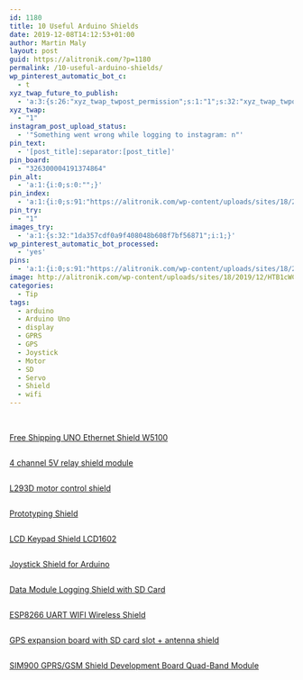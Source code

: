 ```yaml
---
id: 1180
title: 10 Useful Arduino Shields
date: 2019-12-08T14:12:53+01:00
author: Martin Maly
layout: post
guid: https://alitronik.com/?p=1180
permalink: /10-useful-arduino-shields/
wp_pinterest_automatic_bot_c:
  - t
xyz_twap_future_to_publish:
  - 'a:3:{s:26:"xyz_twap_twpost_permission";s:1:"1";s:32:"xyz_twap_twpost_image_permission";s:1:"1";s:18:"xyz_twap_twmessage";s:26:"{POST_TITLE} - {PERMALINK}";}'
xyz_twap:
  - "1"
instagram_post_upload_status:
  - '"Something went wrong while logging to instagram: n"'
pin_text:
  - '[post_title]:separator:[post_title]'
pin_board:
  - "326300004191374864"
pin_alt:
  - 'a:1:{i:0;s:0:"";}'
pin_index:
  - 'a:1:{i:0;s:91:"https://alitronik.com/wp-content/uploads/sites/18/2019/12/HTB1cWCRcBGw3KVjSZFwq6zQ2FXaj.jpg";}'
pin_try:
  - "1"
images_try:
  - 'a:1:{s:32:"1da357cdf0a9f408048b608f7bf56871";i:1;}'
wp_pinterest_automatic_bot_processed:
  - 'yes'
pins:
  - 'a:1:{i:0;s:91:"https://alitronik.com/wp-content/uploads/sites/18/2019/12/HTB1cWCRcBGw3KVjSZFwq6zQ2FXaj.jpg";}'
image: http://alitronik.com/wp-content/uploads/sites/18/2019/12/HTB1cWCRcBGw3KVjSZFwq6zQ2FXaj.jpg
categories:
  - Tip
tags:
  - arduino
  - Arduino Uno
  - display
  - GPRS
  - GPS
  - Joystick
  - Motor
  - SD
  - Servo
  - Shield
  - wifi
---
```

<a href="http://s.click.aliexpress.com/e/EowRLaoC" target="_parent" rel="noopener noreferrer"></a><figure class="wp-block-image">

<a href="http://s.click.aliexpress.com/e/EowRLaoC" target="_parent" rel="noopener noreferrer"><img src="//ae01.alicdn.com/kf/HTB1ApYcCpOWBuNjy0Fiq6xFxVXaj/UNO-font-b-Shield-b-font-font-b-Ethernet-b-font-font-b-Shield-b-font.jpg_220x220.jpg" alt="" /></a><figcaption>  
</figcaption></figure> 

[  
Free Shipping UNO Ethernet Shield W5100](http://s.click.aliexpress.com/e/EowRLaoC)

<a href="http://s.click.aliexpress.com/e/eWPMGlF6" target="_parent" rel="noopener noreferrer"></a><figure class="wp-block-image">

<a href="http://s.click.aliexpress.com/e/eWPMGlF6" target="_parent" rel="noopener noreferrer"><img src="//ae01.alicdn.com/kf/HTB1cPS1nYZnBKNjSZFrq6yRLFXaT/4-channel-5v-font-b-relay-b-font-font-b-shield-b-font-module-Four-channel.jpg_220x220.jpg" alt="" /></a></figure> 

<a href="http://s.click.aliexpress.com/e/eWPMGlF6" target="_parent" rel="noopener noreferrer">4 channel 5V relay shield module</a>

<a href="http://s.click.aliexpress.com/e/BlYW9F4k" target="_parent" rel="noopener noreferrer"></a><figure class="wp-block-image">

<a href="http://s.click.aliexpress.com/e/BlYW9F4k" target="_parent" rel="noopener noreferrer"><img src="//ae01.alicdn.com/kf/HTB1r3wpB2uSBuNkHFqDq6xfhVXah/Freeshipping-L293D-motor-control-font-b-shield-b-font-motor-drive-expansion-board-FOR-font-b.jpg_220x220.jpg" alt="" /></a></figure> 

<a href="http://s.click.aliexpress.com/e/BlYW9F4k" target="_parent" rel="noopener noreferrer">L293D motor control shield</a>

<a href="http://s.click.aliexpress.com/e/MDD2aW1a" target="_parent" rel="noopener noreferrer"></a><figure class="wp-block-image">

<a href="http://s.click.aliexpress.com/e/MDD2aW1a" target="_parent" rel="noopener noreferrer"><img src="//ae01.alicdn.com/kf/HTB1Ojk2pY5YBuNjSspoq6zeNFXaB/UNO-Proto-font-b-Shield-b-font-prototype-expansion-board-with-SYB-170-mini-bread-board.jpg_220x220.jpg" alt="" /></a></figure> 

<a href="http://s.click.aliexpress.com/e/MDD2aW1a" target="_parent" rel="noopener noreferrer"><span style="display:block;">Prototyping Shield</span></a>

<a href="http://s.click.aliexpress.com/e/qCO5qTqC" target="_parent" rel="noopener noreferrer"></a><figure class="wp-block-image">

<a href="http://s.click.aliexpress.com/e/qCO5qTqC" target="_parent" rel="noopener noreferrer"><img src="//ae01.alicdn.com/kf/HTB1XAYlQXXXXXbIXpXXq6xXFXXXm/1PCS-LCD-Keypad-font-b-Shield-b-font-LCD1602-LCD-1602-Module-Display-For-font-b.jpg_220x220.jpg" alt="" /></a></figure> 

<a href="http://s.click.aliexpress.com/e/qCO5qTqC" target="_parent" rel="noopener noreferrer"><span style="display:block;">LCD Keypad Shield LCD1602</span></a>

<a href="http://s.click.aliexpress.com/e/kDZxjrDe" target="_parent" rel="noopener noreferrer"></a><figure class="wp-block-image">

<a href="http://s.click.aliexpress.com/e/kDZxjrDe" target="_parent" rel="noopener noreferrer"><img src="//ae01.alicdn.com/kf/HTB1hovXXLc3T1VjSZPfq6AWHXXaM/Joystick-font-b-Shield-b-font-for-font-b-arduino-b-font-Expansion-Board-Analog-Keyboard.jpg_220x220.jpg" alt="" /></a></figure> 

<a href="http://s.click.aliexpress.com/e/kDZxjrDe" target="_parent" rel="noopener noreferrer"><span style="display:block;">Joystick Shield for Arduino</span></a>

<a href="http://s.click.aliexpress.com/e/rCmjr0wc" target="_parent" rel="noopener noreferrer"></a><figure class="wp-block-image">

<a href="http://s.click.aliexpress.com/e/rCmjr0wc" target="_parent" rel="noopener noreferrer"><img src="//ae01.alicdn.com/kf/HTB1TzE.XBfM8KJjSZFrq6xSdXXam/New-Data-Logger-Module-Logging-Recorder-font-b-Shield-b-font-V1-0-For-font-b.jpg_220x220.jpg" alt="" /></a></figure> 

<a href="http://s.click.aliexpress.com/e/rCmjr0wc" target="_parent" rel="noopener noreferrer"><span style="display:block;">Data Module Logging Shield with SD Card</span></a>

<a href="http://s.click.aliexpress.com/e/d7ihVxbw" target="_parent" rel="noopener noreferrer"></a><figure class="wp-block-image">

<a href="http://s.click.aliexpress.com/e/d7ihVxbw" target="_parent" rel="noopener noreferrer"><img src="//ae01.alicdn.com/kf/H56f26682141e48caa2b03a708ef69c7cv/-font-b-ESP8266-b-font-ESP-12E-UART-WIFI-Wireless-font-b-Shield-b-font.jpg_220x220.jpg" alt="" /></a></figure> 

<a href="http://s.click.aliexpress.com/e/d7ihVxbw" target="_parent" rel="noopener noreferrer"><span style="display:block;">ESP8266 UART WIFI Wireless Shield</span></a>

<a href="http://s.click.aliexpress.com/e/pUt8GxWY" target="_parent" rel="noopener noreferrer"></a><figure class="wp-block-image">

<a href="http://s.click.aliexpress.com/e/pUt8GxWY" target="_parent" rel="noopener noreferrer"><img src="//ae01.alicdn.com/kf/HTB1m8TtXyYrK1Rjy0Fdq6ACvVXa8/-font-b-GPS-b-font-expansion-board-font-b-GPS-b-font-module-with-SD.jpg_220x220.jpg" alt="" /></a></figure> 

<a href="http://s.click.aliexpress.com/e/pUt8GxWY" target="_parent" rel="noopener noreferrer"><span style="display:block;">GPS expansion board with SD card slot + antenna shield</span></a>

<a href="http://s.click.aliexpress.com/e/3l9JnmjO" target="_parent" rel="noopener noreferrer"></a><figure class="wp-block-image">

<a href="http://s.click.aliexpress.com/e/3l9JnmjO" target="_parent" rel="noopener noreferrer"><img src="//ae01.alicdn.com/kf/HTB1oMOLcEWF3KVjSZPhq6xclXXaI/SIM900-GPRS-font-b-GSM-b-font-font-b-Shield-b-font-Development-Board-Quad-Band.jpg_220x220.jpg" alt="" /></a></figure> 

<a href="http://s.click.aliexpress.com/e/3l9JnmjO" target="_parent" rel="noopener noreferrer"><span style="display:block;">SIM900 GPRS/GSM Shield Development Board Quad-Band Module</span></a>